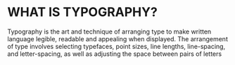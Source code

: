 <h1> WHAT IS TYPOGRAPHY? </h1>
<p>Typography is the art and technique of arranging type to make written language legible, readable and appealing when displayed. The arrangement of type involves selecting typefaces, point sizes, line lengths, line-spacing, and letter-spacing, as well as adjusting the space between pairs of letters</p>

